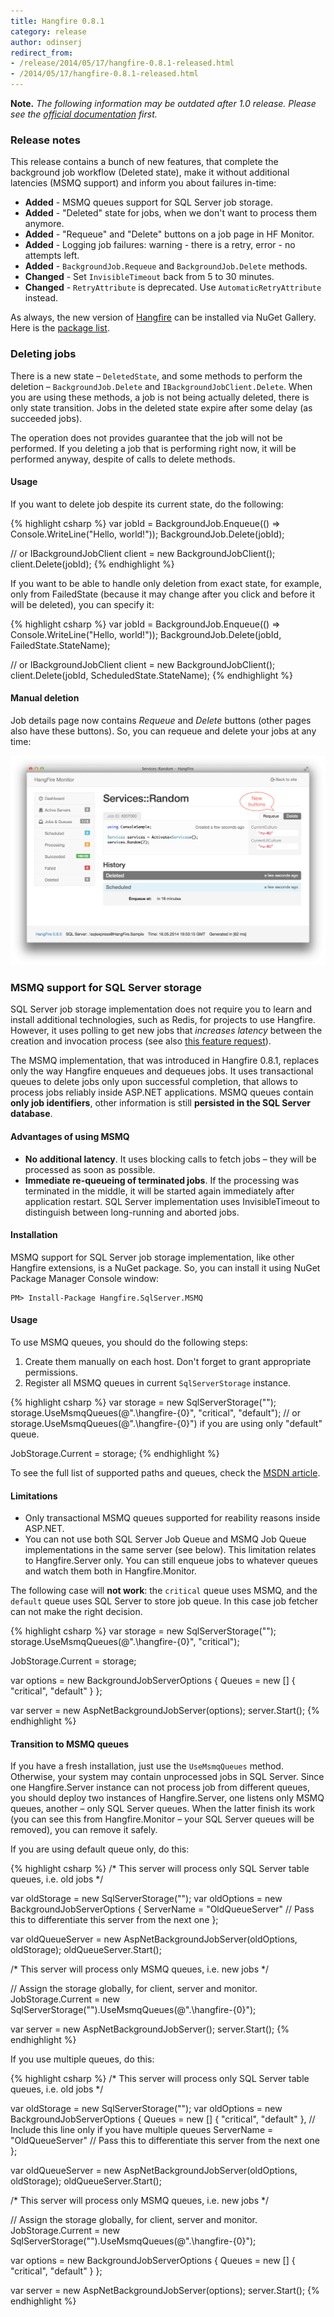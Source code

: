 ```yaml
---
title: Hangfire 0.8.1
category: release
author: odinserj
redirect_from:
- /release/2014/05/17/hangfire-0.8.1-released.html
- /2014/05/17/hangfire-0.8.1-released.html
---
```


**Note.** *The following information may be outdated after 1.0 release. Please see the [official documentation](http://docs.hangfire.io) first.*

### Release notes

This release contains a bunch of new features, that complete the background job workflow (Deleted state), make it without additional latencies (MSMQ support) and inform you about failures in-time:

* **Added** - MSMQ queues support for SQL Server job storage.
* **Added** - "Deleted" state for jobs, when we don't want to process them anymore.
* **Added** - "Requeue" and "Delete" buttons on a job page in HF Monitor.
* **Added** - Logging job failures: warning - there is a retry, error - no attempts left.
* **Added** - `BackgroundJob.Requeue` and `BackgroundJob.Delete` methods.
* **Changed** - Set `InvisibleTimeout` back from 5 to 30 minutes.
* **Changed** - `RetryAttribute` is deprecated. Use `AutomaticRetryAttribute` instead.

As always, the new version of [Hangfire](http://hangfire.io) can be installed via NuGet Gallery. Here is the [package list](https://www.nuget.org/packages?q=hangfire).

### Deleting jobs

There is a new state – `DeletedState`, and some methods to perform the deletion – `BackgroundJob.Delete` and `IBackgroundJobClient.Delete`. When you are using these methods, a job is not being actually deleted, there is only state transition. Jobs in the deleted state expire after some delay (as succeeded jobs).

The operation does not provides guarantee that the job will not be performed. If you deleting a job that is performing right now, it will be performed anyway, despite of calls to delete methods.

#### Usage

If you want to delete job despite its current state, do the following:

{% highlight csharp %}
var jobId = BackgroundJob.Enqueue(() => Console.WriteLine("Hello, world!"));
BackgroundJob.Delete(jobId);

// or
IBackgroundJobClient client = new BackgroundJobClient();
client.Delete(jobId);
{% endhighlight %}

If you want to be able to handle only deletion from exact state, for example, only from FailedState (because it may change after you click and before it will be deleted), you can specify it:

{% highlight csharp %}
var jobId = BackgroundJob.Enqueue(() => Console.WriteLine("Hello, world!"));
BackgroundJob.Delete(jobId, FailedState.StateName);

// or
IBackgroundJobClient client = new BackgroundJobClient();
client.Delete(jobId, ScheduledState.StateName);
{% endhighlight %}

#### Manual deletion

Job details page now contains *Requeue* and *Delete* buttons (other pages also have these buttons). So, you can requeue and delete your jobs at any time:

![Job deletion](/img/job-deletion.png)

### MSMQ support for SQL Server storage

SQL Server job storage implementation does not require you to learn and install additional technologies, such as Redis, for projects to use Hangfire. However, it uses polling to get new jobs that *increases latency* between the creation and invocation process (see also [this feature request](https://github.com/odinserj/Hangfire/issues/52)).

The MSMQ implementation, that was introduced in Hangfire 0.8.1, replaces only the way Hangfire enqueues and dequeues jobs. It uses transactional queues to delete jobs only upon successful completion, that allows to process jobs reliably inside ASP.NET applications. MSMQ queues contain **only job identifiers**, other information is still **persisted in the SQL Server database**.

#### Advantages of using MSMQ

* **No additional latency**. It uses blocking calls to fetch jobs – they will be processed as soon as possible.
* **Immediate re-queueing of terminated jobs**. If the processing was terminated in the middle, it will be started again immediately after application restart. SQL Server implementation uses InvisibleTimeout to distinguish between long-running and aborted jobs.

#### Installation

MSMQ support for SQL Server job storage implementation, like other Hangfire extensions, is a NuGet package. So, you can install it using NuGet Package Manager Console window:

    PM> Install-Package Hangfire.SqlServer.MSMQ

#### Usage

To use MSMQ queues, you should do the following steps:

1. Create them manually on each host. Don't forget to grant appropriate permissions.
2. Register all MSMQ queues in current `SqlServerStorage` instance.

{% highlight csharp %}
var storage = new SqlServerStorage("<connection string>");
storage.UseMsmqQueues(@".\hangfire-{0}", "critical", "default");
// or storage.UseMsmqQueues(@".\hangfire-{0}") if you are using only "default" queue.

JobStorage.Current = storage;
{% endhighlight %}

To see the full list of supported paths and queues, check the [MSDN article](http://msdn.microsoft.com/en-us/library/e9d4k4ze.aspx).

#### Limitations

* Only transactional MSMQ queues supported for reability reasons inside ASP.NET.
* You can not use both SQL Server Job Queue and MSMQ Job Queue implementations in the same server (see below). This limitation relates to Hangfire.Server only. You can still enqueue jobs to whatever queues and watch them both in Hangfire.Monitor.

The following case will **not work**: the `critical` queue uses MSMQ, and the `default` queue uses SQL Server to store job queue. In this case job fetcher can not make the right decision.

{% highlight csharp %}
var storage = new SqlServerStorage("<connection string>");
storage.UseMsmqQueues(@".\hangfire-{0}", "critical");

JobStorage.Current = storage;

var options = new BackgroundJobServerOptions
{
    Queues = new [] { "critical", "default" }
};

var server = new AspNetBackgroundJobServer(options);
server.Start();
{% endhighlight %}

#### Transition to MSMQ queues

If you have a fresh installation, just use the `UseMsmqQueues` method. Otherwise, your system may contain unprocessed jobs in SQL Server. Since one Hangfire.Server instance can not process job from different queues, you should deploy two instances of Hangfire.Server, one listens only MSMQ queues, another – only SQL Server queues. When the latter finish its work (you can see this from Hangfire.Monitor – your SQL Server queues will be removed), you can remove it safely.

If you are using default queue only, do this:

{% highlight csharp %}
/* This server will process only SQL Server table queues, i.e. old jobs */

var oldStorage = new SqlServerStorage("<connection string>");
var oldOptions = new BackgroundJobServerOptions
{
    ServerName = "OldQueueServer" // Pass this to differentiate this server from the next one
};

var oldQueueServer = new AspNetBackgroundJobServer(oldOptions, oldStorage);
oldQueueServer.Start();

/* This server will process only MSMQ queues, i.e. new jobs */

// Assign the storage globally, for client, server and monitor.
JobStorage.Current = 
    new SqlServerStorage("<connection string>").UseMsmqQueues(@".\hangfire-{0}");

var server = new AspNetBackgroundJobServer();
server.Start();
{% endhighlight %}

If you use multiple queues, do this:

{% highlight csharp %}
/* This server will process only SQL Server table queues, i.e. old jobs */

var oldStorage = new SqlServerStorage("<connection string>");
var oldOptions = new BackgroundJobServerOptions
{
    Queues = new [] { "critical", "default" }, // Include this line only if you have multiple queues
    ServerName = "OldQueueServer" // Pass this to differentiate this server from the next one
};

var oldQueueServer = new AspNetBackgroundJobServer(oldOptions, oldStorage);
oldQueueServer.Start();

/* This server will process only MSMQ queues, i.e. new jobs */

// Assign the storage globally, for client, server and monitor.
JobStorage.Current = 
    new SqlServerStorage("<connection string>").UseMsmqQueues(@".\hangfire-{0}");

var options = new BackgroundJobServerOptions
{
    Queues = new [] { "critical", "default" }
};

var server = new AspNetBackgroundJobServer(options);
server.Start();
{% endhighlight %}
